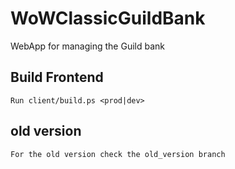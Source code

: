 # WoWClassicGuildBank
WebApp for managing the Guild bank

## Build Frontend
    Run client/build.ps <prod|dev>

## old version
    For the old version check the old_version branch

